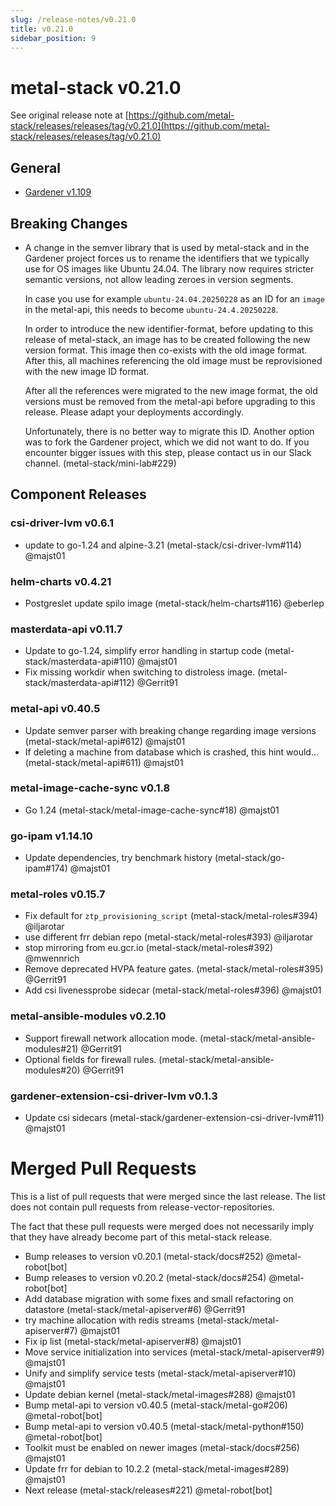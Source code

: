 ```yaml
---
slug: /release-notes/v0.21.0
title: v0.21.0
sidebar_position: 9
---
```

# metal-stack v0.21.0
See original release note at [https://github.com/metal-stack/releases/releases/tag/v0.21.0](https://github.com/metal-stack/releases/releases/tag/v0.21.0)
## General
* [Gardener v1.109](https://github.com/gardener/gardener/releases/tag/v1.109.0)
## Breaking Changes
* A change in the semver library that is used by metal-stack and in the Gardener project forces us to rename the identifiers that we typically use for OS images like Ubuntu 24.04. The library now requires stricter semantic versions, not allow leading zeroes in version segments. 
  
  In case you use for example `ubuntu-24.04.20250228` as an ID for an `image` in the metal-api, this needs to become `ubuntu-24.4.20250228`. 
  
  In order to introduce the new identifier-format, before updating to this release of metal-stack, an image has to be created following the new version format. This image then co-exists with the old image format. After this, all machines referencing the old image must be reprovisioned with the new image ID format.
  
  After all the references were migrated to the new image format, the old versions must be removed from the metal-api before upgrading to this release. Please adapt your deployments accordingly.
  
  Unfortunately, there is no better way to migrate this ID. Another option was to fork the Gardener project, which we did not want to do. If you encounter bigger issues with this step, please contact us in our Slack channel. (metal-stack/mini-lab#229)
## Component Releases
### csi-driver-lvm v0.6.1
* update to go-1.24 and alpine-3.21 (metal-stack/csi-driver-lvm#114) @majst01
### helm-charts v0.4.21
* Postgreslet update spilo image (metal-stack/helm-charts#116) @eberlep
### masterdata-api v0.11.7
* Update to go-1.24, simplify error handling in startup code (metal-stack/masterdata-api#110) @majst01
* Fix missing workdir when switching to distroless image. (metal-stack/masterdata-api#112) @Gerrit91
### metal-api v0.40.5
* Update semver parser with breaking change regarding image versions (metal-stack/metal-api#612) @majst01
* If deleting a machine from database which is crashed, this hint would… (metal-stack/metal-api#611) @majst01
### metal-image-cache-sync v0.1.8
* Go 1.24 (metal-stack/metal-image-cache-sync#18) @majst01
### go-ipam v1.14.10
* Update dependencies, try benchmark history (metal-stack/go-ipam#174) @majst01
### metal-roles v0.15.7
* Fix default for `ztp_provisioning_script` (metal-stack/metal-roles#394) @iljarotar
* use different frr debian repo (metal-stack/metal-roles#393) @iljarotar
* stop mirroring from eu.gcr.io (metal-stack/metal-roles#392) @mwennrich
* Remove deprecated HVPA feature gates. (metal-stack/metal-roles#395) @Gerrit91
* Add csi livenessprobe sidecar (metal-stack/metal-roles#396) @majst01
### metal-ansible-modules v0.2.10
* Support firewall network allocation mode. (metal-stack/metal-ansible-modules#21) @Gerrit91
* Optional fields for firewall rules. (metal-stack/metal-ansible-modules#20) @Gerrit91
### gardener-extension-csi-driver-lvm v0.1.3
* Update csi sidecars (metal-stack/gardener-extension-csi-driver-lvm#11) @majst01
# Merged Pull Requests
This is a list of pull requests that were merged since the last release. The list does not contain pull requests from release-vector-repositories.

The fact that these pull requests were merged does not necessarily imply that they have already become part of this metal-stack release.

* Bump releases to version v0.20.1 (metal-stack/docs#252) @metal-robot[bot]
* Bump releases to version v0.20.2 (metal-stack/docs#254) @metal-robot[bot]
* Add database migration with some fixes and small refactoring on datastore (metal-stack/metal-apiserver#6) @Gerrit91
* try machine allocation with redis streams (metal-stack/metal-apiserver#7) @majst01
* Fix ip list (metal-stack/metal-apiserver#8) @majst01
* Move service initialization into services (metal-stack/metal-apiserver#9) @majst01
* Unify and simplify service tests (metal-stack/metal-apiserver#10) @majst01
* Update debian kernel (metal-stack/metal-images#288) @majst01
* Bump metal-api to version v0.40.5 (metal-stack/metal-go#206) @metal-robot[bot]
* Bump metal-api to version v0.40.5 (metal-stack/metal-python#150) @metal-robot[bot]
* Toolkit must be enabled on newer images (metal-stack/docs#256) @majst01
* Update frr for debian to 10.2.2 (metal-stack/metal-images#289) @majst01
* Next release (metal-stack/releases#221) @metal-robot[bot]